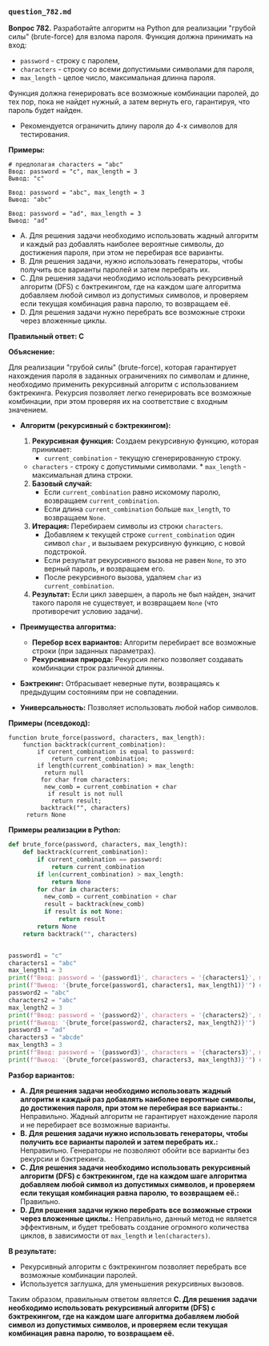 ### `question_782.md`

**Вопрос 782.** Разработайте алгоритм на Python для реализации "грубой силы" (brute-force) для взлома пароля. Функция должна принимать на вход:
*   `password` - строку с паролем,
*   `characters` -  строку со всеми допустимыми символами для пароля,
*   `max_length`  - целое число, максимальная  длинна  пароля.

Функция должна генерировать все возможные комбинации паролей,  до тех пор, пока не найдет нужный, а затем вернуть его, гарантируя, что пароль будет найден.

*   Рекомендуется ограничить длину пароля до 4-х символов для тестирования.

**Примеры:**

```
# предполагая characters = "abc"
Ввод: password = "c", max_length = 3
Вывод: "c"

Ввод: password = "abc", max_length = 3
Вывод: "abc"

Ввод: password = "ad", max_length = 3
Вывод: "ad"
```

-   A. Для решения задачи необходимо использовать жадный алгоритм и каждый раз добавлять наиболее вероятные символы, до достижения пароля, при этом не перебирая все варианты.
-   B. Для решения задачи, нужно  использовать генераторы, чтобы получить все  варианты паролей и затем перебрать их.
- C. Для решения задачи необходимо использовать рекурсивный алгоритм (DFS) с бэктрекингом, где на каждом шаге алгоритма добавляем любой символ из допустимых символов, и проверяем если текущая комбинация равна паролю, то возвращаем её.
-   D. Для решения задачи нужно перебрать все возможные строки через вложенные циклы.

**Правильный ответ: C**

**Объяснение:**

Для реализации "грубой силы" (brute-force), которая гарантирует нахождения пароля в заданных ограничениях по символам и длинне, необходимо применить рекурсивный алгоритм с использованием бэктрекинга. Рекурсия позволяет легко генерировать все возможные комбинации,  при этом  проверяя их на соответствие с входным значением.

*   **Алгоритм (рекурсивный с бэктрекингом):**
    1.  **Рекурсивная функция:** Создаем рекурсивную функцию, которая принимает:
        *   `current_combination` - текущую сгенерированную строку.
       *   `characters` - строку с допустимыми  символами.
        *   `max_length` - максимальная длина строки.
    2. **Базовый случай:**
          *  Если  `current_combination`  равно  искомому паролю, возвращаем  `current_combination`.
          *   Если длина  `current_combination` больше  `max_length`, то  возвращаем `None`.
    3.  **Итерация:** Перебираем  символы из строки `characters`.
        *    Добавляем  к текущей  строке `current_combination`  один  символ `char` , и вызываем  рекурсивную функцию, с новой подстрокой.
          *  Если результат  рекурсивного вызова  не равен `None`, то это верный пароль, и возвращаем его.
        *   После рекурсивного вызова, удаляем  `char` из `current_combination`.
    4.  **Результат:** Если цикл завершен, а  пароль не был найден, значит такого пароля не существует, и  возвращаем `None` (что противоречит условию задачи).

*   **Преимущества алгоритма:**
    *   **Перебор всех вариантов:**  Алгоритм перебирает все возможные строки (при заданных параметрах).
    *   **Рекурсивная природа:** Рекурсия  легко позволяет создавать комбинации строк различной  длинны.
   *  **Бэктрекинг:** Отбрасывает неверные пути, возвращаясь к предыдущим состояниям  при не совпадении.
   *   **Универсальность:** Позволяет использовать любой набор символов.

**Примеры (псевдокод):**

```
function brute_force(password, characters, max_length):
    function backtrack(current_combination):
        if current_combination is equal to password:
            return current_combination;
        if length(current_combination) > max_length:
          return null
         for char from characters:
          new_comb = current_combination + char
           if result is not null
            return result;
         backtrack("", characters)
     return None
```
**Примеры реализации в Python:**
```python
def brute_force(password, characters, max_length):
    def backtrack(current_combination):
        if current_combination == password:
            return current_combination
        if len(current_combination) > max_length:
            return None
        for char in characters:
          new_comb = current_combination + char
          result = backtrack(new_comb)
          if result is not None:
              return result
        return None
    return backtrack("", characters)


password1 = "c"
characters1 = "abc"
max_length1 = 3
print(f"Ввод: password = '{password1}', characters = '{characters1}', max_length = {max_length1}")
print(f"Вывод: '{brute_force(password1, characters1, max_length1)}'") # Выведет: 'c'
password2 = "abc"
characters2 = "abc"
max_length2 = 3
print(f"Ввод: password = '{password2}', characters = '{characters2}', max_length = {max_length2}")
print(f"Вывод: '{brute_force(password2, characters2, max_length2)}'")  # Выведет:  'abc'
password3 = "ad"
characters3 = "abcde"
max_length3 = 3
print(f"Ввод: password = '{password3}', characters = '{characters3}', max_length = {max_length3}")
print(f"Вывод: '{brute_force(password3, characters3, max_length3)}'") # Выведет:  'ad'
```
**Разбор вариантов:**
* **A. Для решения задачи необходимо использовать жадный алгоритм и каждый раз добавлять наиболее вероятные символы, до достижения пароля, при этом не перебирая все варианты.:** Неправильно. Жадный алгоритм не гарантирует нахождение пароля и не перебирает все возможные варианты.
*   **B. Для решения задачи нужно использовать генераторы, чтобы получить все варианты паролей и затем перебрать их.:** Неправильно. Генераторы не позволяют обойти все варианты без  рекурсии и бэктрекинга.
*  **C. Для решения задачи необходимо использовать рекурсивный алгоритм (DFS) с бэктрекингом, где на каждом шаге алгоритма добавляем любой символ из допустимых символов, и проверяем если текущая комбинация равна паролю, то возвращаем её.:** Правильно.
*  **D. Для решения задачи нужно перебрать все возможные строки через вложенные циклы.:** Неправильно, данный метод не является эффективным,  и будет требовать создание огромного количества циклов, в зависимости от `max_length` и `len(characters)`.

**В результате:**
*   Рекурсивный алгоритм с бэктрекингом позволяет  перебрать все возможные комбинации  паролей.
*   Используется  заглушка,  для  уменьшения  рекурсивных  вызовов.

Таким образом, правильным ответом является **C. Для решения задачи необходимо использовать рекурсивный алгоритм (DFS) с бэктрекингом, где на каждом шаге алгоритма добавляем любой символ из допустимых символов, и проверяем если текущая комбинация равна паролю, то возвращаем её.**
